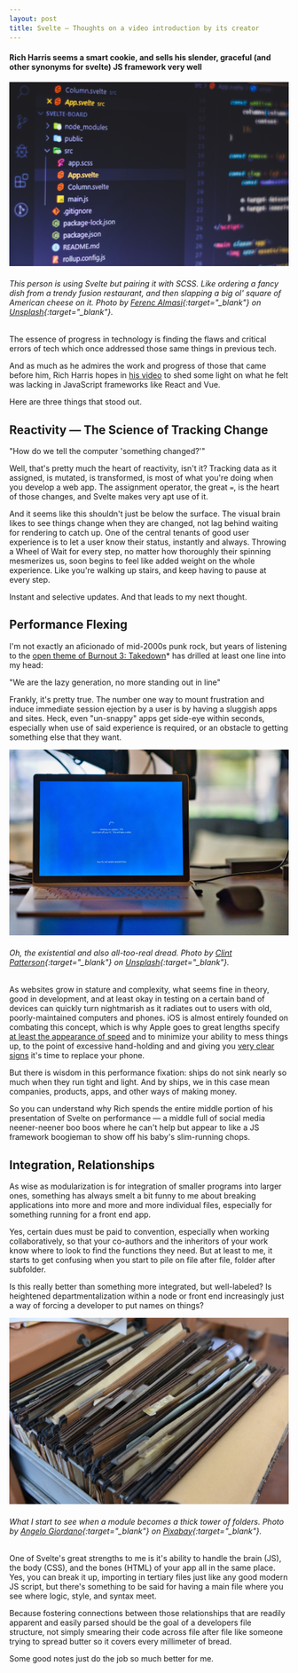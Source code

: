 ```yaml
---
layout: post
title: Svelte — Thoughts on a video introduction by its creator
---
```


#### Rich Harris seems a smart cookie, and sells his slender, graceful (and other synonyms for svelte) JS framework very well

![Code with Svelte](/images/svelte.jpg)

###### _This person is using Svelte but pairing it with SCSS. Like ordering a fancy dish from a trendy fusion restaurant, and then slapping a big ol' square of American cheese on it. Photo by [Ferenc Almasi](https://unsplash.com/@flowforfrank){:target="\_blank"} on [Unsplash](https://unsplash.com/photos/fhAfLtHToCs){:target="\_blank"}._


The essence of progress in technology is finding the flaws and critical errors of tech which once addressed those same things in previous tech.

And as much as he admires the work and progress of those that came before him, Rich Harris hopes in [his video](https://youtu.be/AdNJ3fydeao) to shed some light on what he felt was lacking in JavaScript frameworks like React and Vue. 

Here are three things that stood out.

## Reactivity — The Science of Tracking Change

"How do we tell the computer 'something changed?'"

Well, that's pretty much the heart of reactivity, isn't it? Tracking data as it assigned, is mutated, is transformed, is most of what you're doing when you develop a web app. The assignment operator, the great `=`, is the heart of those changes, and Svelte makes very apt use of it.

And it seems like this shouldn't just be below the surface. The visual brain likes to see things change when they are changed, not lag behind waiting for rendering to catch up. One of the central tenants of good user experience is to let a user know their status, instantly and always. Throwing a Wheel of Wait for every step, no matter how thoroughly their spinning mesmerizes us, soon begins to feel like added weight on the whole experience. Like you're walking up stairs, and keep having to pause at every step.

Instant and selective updates. And that leads to my next thought.

## Performance Flexing

I'm not exactly an aficionado of mid-2000s punk rock, but years of listening to the [open theme of Burnout 3: Takedown](https://www.youtube.com/watch?v=UTZPM7f2_ww)* has drilled at least one line into my head:

"We are the lazy generation, no more standing out in line"

Frankly, it's pretty true. The number one way to mount frustration and induce immediate session ejection by a user is by having a sluggish apps and sites. Heck, even "un-snappy" apps get side-eye within seconds, especially when use of said experience is required, or an obstacle to getting something else that they want.

![Windows loading](/images/loading.jpg)

###### _Oh, the existential and also all-too-real dread. Photo by [Clint Patterson](https://unsplash.com/@cbpsc1){:target="\_blank"} on [Unsplash](https://unsplash.com/photos/yGPxCYPS8H4){:target="\_blank"}._

As websites grow in stature and complexity, what seems fine in theory, good in development, and at least okay in testing on a certain band of devices can quickly turn nightmarish as it radiates out to users with old, poorly-maintained computers and phones. iOS is almost entirely founded on combating this concept, which is why Apple goes to great lengths specify [at least the appearance of speed](https://developer.apple.com/documentation/xcode/improving_your_app_s_performance) and to minimize your ability to mess things up, to the point of excessive hand-holding and and giving you [very clear signs](https://www.theverge.com/2020/11/18/21573710/apple-battery-gate-throttle-iphones-settlement-amount) it's time to replace your phone.

But there is wisdom in this performance fixation: ships do not sink nearly so much when they run tight and light. And by ships, we in this case mean companies, products, apps, and other ways of making money.

So you can understand why Rich spends the entire middle portion of his presentation of Svelte on performance — a middle full of social media neener-neener boo boos where he can't help but appear to like a JS framework boogieman to show off his baby's slim-running chops. 

## Integration, Relationships

As wise as modularization is for integration of smaller programs into larger ones, something has always smelt a bit funny to me about breaking applications into more and more and more individual files, especially for something running for a front end app. 

Yes, certain dues must be paid to convention, especially when working collaboratively, so that your co-authors and the inheritors of your work know where to look to find the functions they need. But at least to me, it starts to get confusing when you start to pile on file after file, folder after subfolder.

Is this really better than something more integrated, but well-labeled? Is heightened departmentalization within a node or front end increasingly just a way of forcing a developer to put names on things?

![Bin of folders](/images/folders1.jpg)

###### _What I start to see when a module becomes a thick tower of folders. Photo by [Angelo Giordano](https://pixabay.com/users/angelo_giordano-753934/?utm_source=link-attribution&utm_medium=referral&utm_campaign=image&utm_content=3930337){:target="\_blank"} on [Pixabay](https://pixabay.com/?utm_source=link-attribution&utm_medium=referral&utm_campaign=image&utm_content=3930337){:target="\_blank"}._


One of Svelte's great strengths to me is it's ability to handle the brain (JS), the body (CSS), and the bones (HTML) of your app all in the same place. Yes, you can break it up, importing in tertiary files just like any good modern JS script, but there's something to be said for having a main file where you see where logic, style, and syntax meet.

Because fostering connections between those relationships that are readily apparent and easily parsed should be the goal of a developers file structure, not simply smearing their code across file after file like someone trying to spread butter so it covers every millimeter of bread.

Some good notes just do the job so much better for me.






